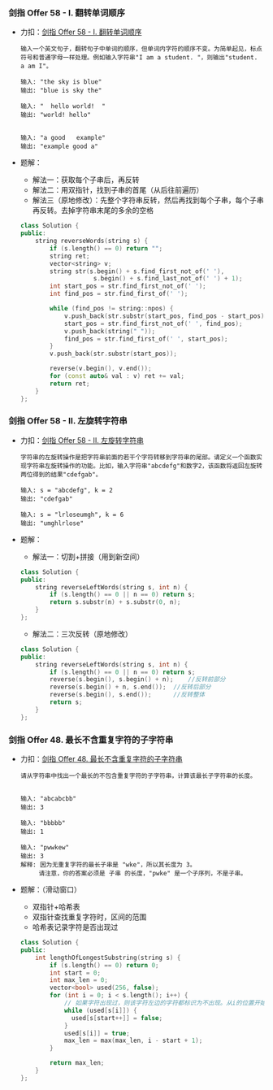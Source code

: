 ### 剑指 Offer 58 - I. 翻转单词顺序

+ 力扣：[剑指 Offer 58 - I. 翻转单词顺序](https://leetcode-cn.com/problems/fan-zhuan-dan-ci-shun-xu-lcof/)

  ```
  输入一个英文句子，翻转句子中单词的顺序，但单词内字符的顺序不变。为简单起见，标点符号和普通字母一样处理。例如输入字符串"I am a student. "，则输出"student. a am I"。
  
  输入: "the sky is blue"
  输出: "blue is sky the"
  
  输入: "  hello world!  "
  输出: "world! hello"
  
  
  输入: "a good   example"
  输出: "example good a"
  ```

+ 题解：

  + 解法一：获取每个子串后，再反转
  + 解法二：用双指针，找到子串的首尾（从后往前遍历）
  + 解法三（原地修改）：先整个字符串反转，然后再找到每个子串，每个子串再反转。去掉字符串末尾的多余的空格

  ```c++
  class Solution {
  public:
      string reverseWords(string s) {
          if (s.length() == 0) return "";
          string ret;
          vector<string> v;
          string str(s.begin() + s.find_first_not_of(' '),
                      s.begin() + s.find_last_not_of(' ') + 1);
          int start_pos = str.find_first_not_of(' ');
          int find_pos = str.find_first_of(' ');
  
          while (find_pos != string::npos) {
              v.push_back(str.substr(start_pos, find_pos - start_pos));
              start_pos = str.find_first_not_of(' ', find_pos);
              v.push_back(string(" "));
              find_pos = str.find_first_of(' ', start_pos);
          }
          v.push_back(str.substr(start_pos));
  
          reverse(v.begin(), v.end());
          for (const auto& val : v) ret += val;
          return ret;
      }
  };
  ```


### 剑指 Offer 58 - II. 左旋转字符串

+ 力扣：[剑指 Offer 58 - II. 左旋转字符串](https://leetcode-cn.com/problems/zuo-xuan-zhuan-zi-fu-chuan-lcof/)

  ```
  字符串的左旋转操作是把字符串前面的若干个字符转移到字符串的尾部。请定义一个函数实现字符串左旋转操作的功能。比如，输入字符串"abcdefg"和数字2，该函数将返回左旋转两位得到的结果"cdefgab"。
  
  输入: s = "abcdefg", k = 2
  输出: "cdefgab"
  
  输入: s = "lrloseumgh", k = 6
  输出: "umghlrlose"
  ```

+ 题解：

  + 解法一：切割+拼接（用到新空间）

  ```c++
  class Solution {
  public:
      string reverseLeftWords(string s, int n) {
          if (s.length() == 0 || n == 0) return s;
          return s.substr(n) + s.substr(0, n);
      }
  };
  ```

  + 解法二：三次反转（原地修改）

  ```c++
  class Solution {
  public:
      string reverseLeftWords(string s, int n) {
          if (s.length() == 0 || n == 0) return s;
          reverse(s.begin(), s.begin() + n);	//反转前部分
          reverse(s.begin() + n, s.end());	//反转后部分
          reverse(s.begin(), s.end());		//反转整体
          return s;
      }
  };
  ```

### 剑指 Offer 48. 最长不含重复字符的子字符串

+ 力扣：[剑指 Offer 48. 最长不含重复字符的子字符串](https://leetcode-cn.com/problems/zui-chang-bu-han-zhong-fu-zi-fu-de-zi-zi-fu-chuan-lcof/)

  ```
  请从字符串中找出一个最长的不包含重复字符的子字符串，计算该最长子字符串的长度。
  
  
  输入: "abcabcbb"
  输出: 3 
  
  输入: "bbbbb"
  输出: 1
  
  输入: "pwwkew"
  输出: 3
  解释: 因为无重复字符的最长子串是 "wke"，所以其长度为 3。
       请注意，你的答案必须是 子串 的长度，"pwke" 是一个子序列，不是子串。
  ```

+ 题解：（滑动窗口）

  + 双指针+哈希表
  + 双指针查找重复字符时，区间的范围
  + 哈希表记录字符是否出现过

  ```c++
  class Solution {
  public:
      int lengthOfLongestSubstring(string s) {
          if (s.length() == 0) return 0;
          int start = 0;
          int max_len = 0;
          vector<bool> used(256, false);
          for (int i = 0; i < s.length(); i++) {
              // 如果字符出现过，则该字符左边的字符都标识为不出现。从i的位置开始下次查找
              while (used[s[i]]) {
              	used[s[start++]] = false;
              }
              used[s[i]] = true;
              max_len = max(max_len, i - start + 1);
          }
  
          return max_len;
      }
  };
  ```

  